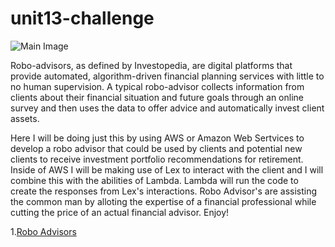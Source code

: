 # unit13-challenge
![Main Image](https://investorjunkie.com/wp-content/uploads/2017/06/investorjunkie-robo-advisors-1.jpg.webp)

Robo-advisors, as defined by Investopedia, are digital platforms that provide automated, algorithm-driven financial planning services with little to no human supervision. A typical robo-advisor collects information from clients about their financial situation and future goals through an online survey and then uses the data to offer advice and automatically invest client assets. 

Here I will be doing just this by using AWS or Amazon Web Sertvices to develop a robo advisor that could be used by clients and potential new clients to receive investment portfolio recommendations for retirement. Inside of AWS I will be making use of Lex to interact with the client and I will combine this with the abilities of Lambda. Lambda will run the code to create the responses from Lex's interactions. Robo Advisor's are assisting the common man by alloting the expertise of a financial professional while cutting the price of an actual financial advisor. Enjoy!
 
 1.[Robo Advisors](https://www.investopedia.com/terms/r/roboadvisor-roboadviser.asp)
 
